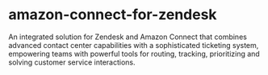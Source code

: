 # amazon-connect-for-zendesk
An integrated solution for Zendesk and Amazon Connect that combines advanced contact center capabilities with a sophisticated ticketing system, empowering teams with powerful tools for routing, tracking, prioritizing and solving customer service interactions.
